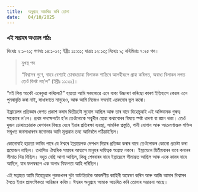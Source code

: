 ```yaml
---
title:  অনুগ্ৰহে আচৰিত কৰি তোলা
date:   04/10/2025
---
```


### এই সপ্তাহৰ অধ্যয়ন পাঠঃ

যিহোঃ ২:১-২১; গণনাঃ ১৪:১-১২; ইব্ৰীঃ ১১:৩১; যাত্ৰাঃ ১২:১৩; যিহোঃ ৯; নহিমিয়াঃ ৭:২৫ পদ।

> <p>মুখস্থ পদ</p>
> “বিশ্বাসৰ গুণে, ৰাহব বেশ্যাই চোৰাংচোৱা বিলাকক শান্তিৰে আলহীৰূপে গ্ৰাহ্য কৰিলত, অবাধ্য বিলাকৰ লগত তেওঁ বিনষ্ট নহ’ল” (ইব্ৰীঃ ১১:৩১)।

“মই কিয় আকৌ এনেকুৱা কৰিলো?” হয়তো আমি সকলোৱে এনে বাক্য উচ্চাৰণ কৰিছো কাৰণ ইতিহাসে কেৱল এনে পুনৰাবৃত্তি কৰা নাই, সাধাৰণতে মানুহেও, আৰু আমি নিজেও সঘনাই একেবোৰ ভুল কৰো।

ইস্ৰায়েলৰ প্ৰতিজ্ঞাৰ দেশত প্ৰকাশ কৰাৰ দ্বিতীয়টো সুযোগ আছিল আৰু তাৰ বাবে যিহোচুৱাই এই অভিযানক গুৰুত্ব সহকাৰে ল’লে। প্ৰথম পদক্ষেপটো হ’ল তেওঁলোকে সন্মুখীন হোৱা কথাবোৰৰ বিষয়ে স্পষ্ট ধাৰণা বা জ্ঞান থকা। তেওঁ দুজন চোৰাংচোৱাক দেশখনৰ বিষয়ে যেনে ইয়াৰ প্ৰতিৰক্ষা ব্যৱস্থা, সামৰিক প্ৰস্তুতি, পানী যোগান আৰু আক্ৰমণাত্মক শক্তিৰ সন্মুখত জনসাধাৰণৰ মনোভাৱ আদি মূল্যৱান তথ্য আনিবলৈ পঠিয়াইছিল।

কোনোবাই হয়তো ভাবিব পাৰে যে ঈশ্বৰে ইস্ৰায়েলক দেশখন দিয়াৰ প্ৰতিজ্ঞা কৰাৰ বাবে তেওঁলোকৰ কোনো প্ৰচেষ্টা কৰা প্ৰয়োজন নাছিল। তথাপিও ঐশ্বৰিক সহায়ৰ আশ্বাসে মানুহৰ দায়িত্বক অগ্ৰাহ্য নকৰে। ইস্ৰায়েলে দ্বিতীয়বাৰৰ বাবে কনানৰ সীমাত থিয় দিছিল। বহুত বেছি আশা আছিল, কিন্তু শেষবাৰৰ বাবে ইস্ৰায়েলে সীমান্তত আছিল আৰু একে কামৰ বাবে আছিল, যাৰ ফলস্বৰূপে এক অগাধ বিফলতা আহি পৰিছিল।

এই সপ্তাহত আমি যিহোচূৱাৰ পুস্তকখনৰ দুটা আটাইতকৈ আকৰ্ষণীয় কাহিনী অন্বেষণ কৰিম আৰু আজি আমাৰ বিশ্বাসৰ সৈতে ইয়াৰ প্ৰাসংগিকতা আৱিষ্কাৰ কৰিম। ঈশ্বৰৰ অনুগ্ৰহে আমাক আচৰিত কৰি তোলাৰ সম্ভাৱনা আছে।